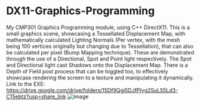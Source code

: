 # DX11-Graphics-Programming
My CMP301 Graphics Programming module, using C++ DirectX11. This is a small graphics scene, showcasing a Tessellated Displacement Map, with mathematically calculated Lighting Normals (Per vertex, with the mesh being 100 vertices originally but changing due to Tessellation), that can also be calculated per pixel (Bump Mapping technique). These are demonstrated through the use of a Directional, Spot and Point light respectively. The Spot and Directional light cast Shadows onto the Displacement Map. There is a Depth of Field post process that can be toggled too, to effectively showcase rendering the screen to a texture and manipulating it dynamically. Link to the EXE: https://drive.google.com/drive/folders/15Df9Qgj5DJfPIyg2SuL55Ld3-C15ebtz?usp=share_link
![image](https://user-images.githubusercontent.com/78039370/213820912-5a57eb7f-d6d7-452b-932f-4c94fba19f95.png)


